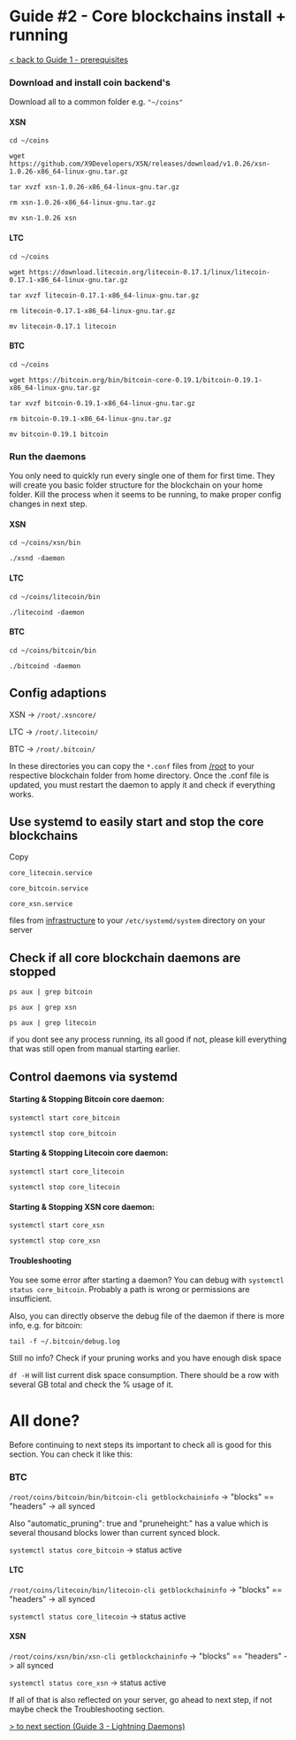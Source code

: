 # Guide #2 - Core blockchains install + running

[< back to Guide 1 - prerequisites](guide_1_prerequisites.md)

### Download and install coin backend's

Download all to a common folder e.g. `"~/coins"`

#### XSN 

`cd ~/coins`

`wget https://github.com/X9Developers/XSN/releases/download/v1.0.26/xsn-1.0.26-x86_64-linux-gnu.tar.gz`

`tar xvzf xsn-1.0.26-x86_64-linux-gnu.tar.gz`

`rm xsn-1.0.26-x86_64-linux-gnu.tar.gz`

`mv xsn-1.0.26 xsn`

#### LTC

`cd ~/coins`

`wget https://download.litecoin.org/litecoin-0.17.1/linux/litecoin-0.17.1-x86_64-linux-gnu.tar.gz`

`tar xvzf litecoin-0.17.1-x86_64-linux-gnu.tar.gz`

`rm litecoin-0.17.1-x86_64-linux-gnu.tar.gz`

`mv litecoin-0.17.1 litecoin`

#### BTC

`cd ~/coins`

`wget https://bitcoin.org/bin/bitcoin-core-0.19.1/bitcoin-0.19.1-x86_64-linux-gnu.tar.gz`

`tar xvzf bitcoin-0.19.1-x86_64-linux-gnu.tar.gz`

`rm bitcoin-0.19.1-x86_64-linux-gnu.tar.gz`

`mv bitcoin-0.19.1 bitcoin`


### Run the daemons

You only need to quickly run every single one of them for first time. They will create you basic folder structure for the blockchain
on your home folder. Kill the process when it seems to be running, to make proper config changes in next step.

#### XSN
`cd ~/coins/xsn/bin`

`./xsnd -daemon`
 
#### LTC
`cd ~/coins/litecoin/bin`

`./litecoind -daemon`
 
#### BTC
`cd ~/coins/bitcoin/bin`

`./bitcoind -daemon`

## Config adaptions

XSN -> `/root/.xsncore/`

LTC -> `/root/.litecoin/`

BTC -> `/root/.bitcoin/`

In these directories you can copy the `*.conf` files from  [/root](../installation_guide/root) to your respective
blockchain folder from home directory. Once the .conf file is updated, you must restart the daemon to apply it and check if everything works.

## Use systemd to easily start and stop the core blockchains

Copy 

`core_litecoin.service`

`core_bitcoin.service`

`core_xsn.service`
 
 files from [infrastructure](../installation_guide/etc/systemd/system) to your `/etc/systemd/system` directory on your server
 
## Check if all core blockchain daemons are stopped

`ps aux | grep bitcoin`

`ps aux | grep xsn`

`ps aux | grep litecoin` 


if you dont see any process running, its all good if not, please kill everything that was still open from manual starting earlier.

## Control daemons via systemd

#### Starting & Stopping Bitcoin core daemon:

`systemctl start core_bitcoin`

`systemctl stop core_bitcoin`  

#### Starting & Stopping Litecoin core daemon:

`systemctl start core_litecoin`

`systemctl stop core_litecoin`  

#### Starting & Stopping XSN core daemon:

`systemctl start core_xsn`

`systemctl stop core_xsn`


#### Troubleshooting
You see some error after starting a daemon? You can debug with `systemctl status core_bitcoin`. Probably a path is wrong or permissions are insufficient.

Also, you can directly observe the debug file of the daemon if there is more info, e.g. for bitcoin:
 
`tail -f ~/.bitcoin/debug.log`

Still no info? Check if your pruning works and you have enough disk space

`df -H` will list current disk space consumption. There should be a row with several GB total and check the % usage of it.


# All done?

Before continuing to next steps its important to check all is good for this section. You can check it like this:

### BTC

`/root/coins/bitcoin/bin/bitcoin-cli getblockchaininfo` -> "blocks" == "headers" -> all synced

Also "automatic_pruning": true and "pruneheight:" has a value which is several thousand blocks lower than current synced block.

`systemctl status core_bitcoin` -> status active

#### LTC

`/root/coins/litecoin/bin/litecoin-cli getblockchaininfo` -> "blocks" == "headers" -> all synced

`systemctl status core_litecoin` -> status active


#### XSN

`/root/coins/xsn/bin/xsn-cli getblockchaininfo` -> "blocks" == "headers" -> all synced

`systemctl status core_xsn` -> status active


If all of that is also reflected on your server, go ahead to next step, if not maybe check the Troubleshooting section.

[ > to next section (Guide 3 - Lightning Daemons)](guide_3_lightning_daemons.md)


